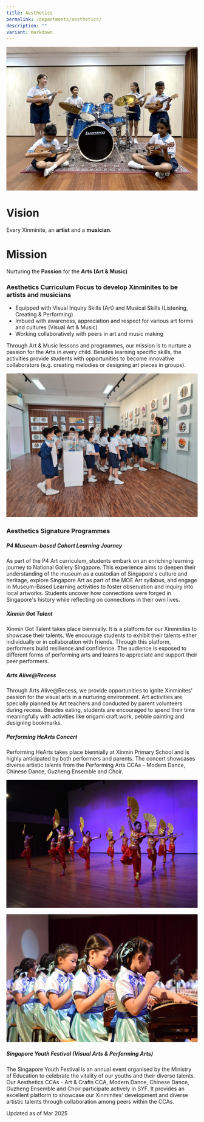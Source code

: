 ```yaml
---
title: Aesthetics
permalink: /departments/aesthetics/
description: ""
variant: markdown
---
```

![](/images/music%20dept.JPG) 
 # **Vision**

Every Xinminite, an **artist** and a **musician**.

# **Mission**

Nurturing the **Passion** for the **Arts (Art & Music)**

### **Aesthetics Curriculum Focus to develop Xinminites to be artists and musicians**

* Equipped with Visual Inquiry Skills (Art) and Musical Skills (Listening, Creating & Performing)
* Imbued with awareness, appreciation and respect for various art forms and cultures (Visual Art & Music)
* Working collaboratively with peers in art and music making

Through Art & Music lessons and programmes, our mission is to nurture a passion for the Arts in every child. Besides learning specific skills, the activities provide students with opportunities to become innovative collaborators (e.g. creating melodies or designing art pieces in groups).

![](/images/Lesson_at_The_Art_Space.jpg)

### **Aesthetics Signature Programmes**

##### P4 Museum-based Cohort Learning Journey

As part of the P4 Art curriculum, students embark on an enriching learning journey to National Gallery Singapore. This experience aims to deepen their understanding of the museum as a custodian of Singapore's culture and heritage, explore Singapore Art as part of the MOE Art syllabus, and engage in Museum-Based Learning activities to foster observation and inquiry into local artworks. Students uncover how connections were forged in Singapore's history while reflecting on connections in their own lives.

##### Xinmin Got Talent

Xinmin Got Talent takes place biennially. It is a platform for our Xinminites to showcase their talents. We encourage students to exhibit their talents either individually or in collaboration with friends. Through this platform, performers build resilience and confidence. The audience is exposed to different forms of performing arts and learns to appreciate and support their peer performers.

##### Arts Alive@Recess

Through Arts Alive@Recess, we provide opportunities to ignite Xinminites' passion for the visual arts in a nurturing environment. Art activities are specially planned by Art teachers and conducted by parent volunteers during recess. Besides eating, students are encouraged to spend their time meaningfully with activities like origami craft work, pebble painting and designing bookmarks.

##### Performing HeArts Concert

Performing HeArts takes place biennially at Xinmin Primary School and is highly anticipated by both performers and parents. The concert showcases diverse artistic talents from the Performing Arts CCAs – Modern Dance, Chinese Dance, Guzheng Ensemble and Choir.

 ![](/images/Performing_HeArts_6.jpg)
 
 ![](/images/Performing_HeArts_3.jpg)

##### Singapore Youth Festival (Visual Arts & Performing Arts)

The Singapore Youth Festival is an annual event organised by the Ministry of Education to celebrate the vitality of our youths and their diverse talents. Our Aesthetics CCAs - Art & Crafts CCA, Modern Dance, Chinese Dance, Guzheng Ensemble and Choir participate actively in SYF. It provides an excellent platform to showcase our Xinminites' development and diverse artistic talents through collaboration among peers within the CCAs.


Updated as of Mar 2025